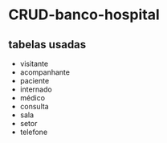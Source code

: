 # CRUD-banco-hospital

## tabelas usadas

- visitante
- acompanhante
- paciente
- internado
- médico
- consulta
- sala
- setor
- telefone